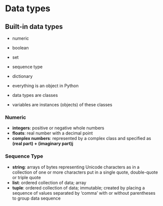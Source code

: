 # Data types

## Built-in data types
- numeric
- boolean
- set
- sequence type
- dictionary

- everything is an object in Python
- data types are classes
- variables are instances (objects) of these classes

### Numeric

- **integers**: positive or negative whole numbers
- **floats**: real number with a decimal point
- **complex numbers**: represented by a complex class and specified as __(real part) + (imaginary part)j__


### Sequence Type

- **string**: arrays of bytes representing Unicode characters as in a collection of one or more characters put in a single quote, double-quote or triple quote
- **list**: ordered collection of data; array
- **tuple**: ordered collection of data; immutable; created by placing a sequence of values separated by ‘comma’ with or without parentheses to group data sequence